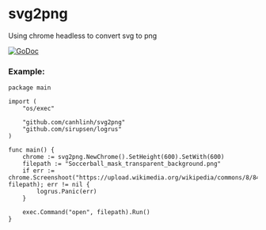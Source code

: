 # svg2png
Using chrome headless to convert svg to png

[![GoDoc](https://godoc.org/github.com/canhlinh/svg2png?status.svg)](http://godoc.org/github.com/canhlinh/svg2png)


### Example:
```
package main

import (
	"os/exec"

	"github.com/canhlinh/svg2png"
	"github.com/sirupsen/logrus"
)

func main() {
	chrome := svg2png.NewChrome().SetHeight(600).SetWith(600)
	filepath := "Soccerball_mask_transparent_background.png"
	if err := chrome.Screenshoot("https://upload.wikimedia.org/wikipedia/commons/8/84/Example.svg", filepath); err != nil {
		logrus.Panic(err)
	}

	exec.Command("open", filepath).Run()
}

```
